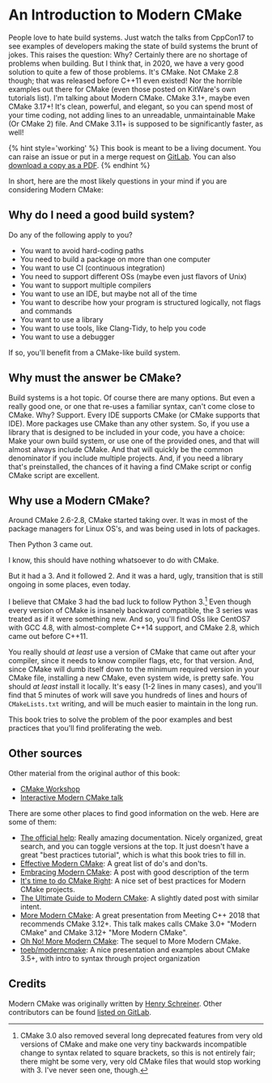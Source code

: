 # An Introduction to Modern CMake

People love to hate build systems.
Just watch the talks from CppCon17 to see examples of developers making the state of build systems the brunt of jokes.
This raises the question: Why?
Certainly there are no shortage of problems when building.
But I think that, in 2020, we have a very good solution to quite a few of those problems.
It's CMake. Not CMake 2.8 though; that was released before C++11 even existed!
Nor the horrible examples out there for CMake (even those posted on KitWare's own tutorials list).
I'm talking about Modern CMake. CMake 3.1+, maybe even CMake 3.17+!
It's clean, powerful, and elegant, so you can spend most of your time coding, not adding lines to an unreadable, unmaintainable Make (Or CMake 2) file.
And CMake 3.11+ is supposed to be significantly faster, as well!


{% hint style='working' %}
This book is meant to be a living document. You can raise an issue or put in a merge request on [GitLab](https://gitlab.com/CLIUtils/modern-cmake).
You can also [download a copy as a PDF](https://CLIUtils.gitlab.io/modern-cmake/modern-cmake.pdf).
{% endhint %}

In short, here are the most likely questions in your mind if you are considering Modern CMake:

## Why do I need a good build system?

Do any of the following apply to you?

* You want to avoid hard-coding paths
* You need to build a package on more than one computer
* You want to use CI (continuous integration)
* You need to support different OSs (maybe even just flavors of Unix)
* You want to support multiple compilers
* You want to use an IDE, but maybe not all of the time
* You want to describe how your program is structured logically, not flags and commands
* You want to use a library
* You want to use tools, like Clang-Tidy, to help you code
* You want to use a debugger

If so, you'll benefit from a CMake-like build system.

## Why must the answer be CMake?

Build systems is a hot topic. Of course there are many options. But even a really good one, or one that re-uses a familiar syntax, can't come close to CMake.
Why?
Support.
Every IDE supports CMake (or CMake supports that IDE).
More packages use CMake than any other system.
So, if you use a library that is designed to be included in your code, you have a choice: Make your own build system, or use one of the provided ones, and that will almost always include CMake.
And that will quickly be the common denominator if you include multiple projects.
And, if you need a library that's preinstalled, the chances of it having a find CMake script or config CMake script are excellent.


## Why use a Modern CMake?

Around CMake 2.6-2.8, CMake started taking over. It was in most of the package managers for Linux OS's, and was being used in lots of packages.

Then Python 3 came out.

I know, this should have nothing whatsoever to do with CMake.

But it had a 3.
And it followed 2.
And it was a hard, ugly, transition that is still ongoing in some places, even today.

I believe that CMake 3 had the bad luck to follow Python 3.[^1]
Even though every version of CMake is insanely backward compatible, the 3 series was treated as if it were something new.
And so, you'll find OSs like CentOS7 with GCC 4.8, with almost-complete C++14 support, and CMake 2.8, which came out before C++11.

You really should *at least* use a version of CMake that came out after your compiler, since it needs to know compiler flags, etc, for that version.
And, since CMake will dumb itself down to the minimum required version in your CMake file, installing a new CMake, even system wide, is pretty safe.
You should *at least* install it locally.
It's easy (1-2 lines in many cases), and you'll find that 5 minutes of work will save you hundreds of lines and hours of `CMakeLists.txt` writing, and will be much easier to maintain in the long run.

This book tries to solve the problem of the poor examples and best practices that you'll find proliferating the web.

## Other sources

Other material from the original author of this book:

* [CMake Workshop](https://github.com/henryiii/cmake_workshop)
* [Interactive Modern CMake talk](https://gitlab.com/CLIUtils/modern-cmake-interactive-talk)

There are some other places to find good information on the web. Here are some of them:

* [The official help](https://cmake.org/cmake/help/latest/): Really amazing documentation. Nicely organized, great search, and you can toggle versions at the top. It just doesn't have a great "best practices tutorial", which is what this book tries to fill in.
* [Effective Modern CMake](https://gist.github.com/mbinna/c61dbb39bca0e4fb7d1f73b0d66a4fd1): A great list of do's and don'ts.
* [Embracing Modern CMake](https://steveire.wordpress.com/2017/11/05/embracing-modern-cmake/): A post with good description of the term
* [It's time to do CMake Right](https://pabloariasal.github.io/2018/02/19/its-time-to-do-cmake-right/): A nice set of best practices for Modern CMake projects.
* [The Ultimate Guide to Modern CMake](https://rix0r.nl/blog/2015/08/13/cmake-guide/): A slightly dated post with similar intent.
* [More Modern CMake](https://youtu.be/y7ndUhdQuU8): A great presentation from Meeting C++ 2018 that recommends CMake 3.12+. This talk makes calls CMake 3.0+ "Modern CMake" and CMake 3.12+ "More Modern CMake".
* [Oh No! More Modern CMake](https://www.youtube.com/watch?v=y9kSr5enrSk): The sequel to More Modern CMake.
* [toeb/moderncmake](https://github.com/toeb/moderncmake): A nice presentation and examples about CMake 3.5+, with intro to syntax through project organization

## Credits

Modern CMake was originally written by [Henry Schreiner](https://iscinumpy.gitlab.io). Other contributors can be found [listed on GitLab](https://gitlab.com/CLIUtils/modern-cmake/graphs/master).

[^1]: CMake 3.0 also removed several long deprecated features from very old versions of CMake and make one very tiny backwards incompatible change to syntax related to square brackets, so this is not entirely fair; there might be some very, very old CMake files that would stop working with 3. I've never seen one, though.

